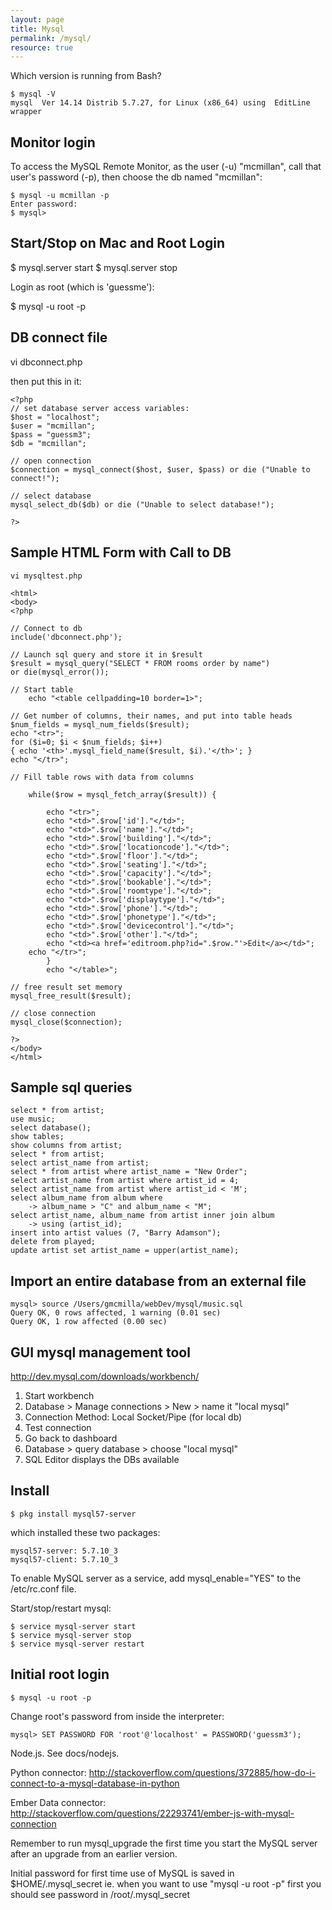 ```yaml
---
layout: page
title: Mysql
permalink: /mysql/
resource: true
---
```

Which version is running from Bash?

```
$ mysql -V
mysql  Ver 14.14 Distrib 5.7.27, for Linux (x86_64) using  EditLine wrapper
```

Monitor login
-------------
To access the MySQL Remote Monitor, as the user (-u) "mcmillan", call that user's password (-p), then choose the db named "mcmillan":

```
$ mysql -u mcmillan -p
Enter password: 
$ mysql>
```


Start/Stop on Mac and Root Login
---------------------------
$ mysql.server start
$ mysql.server stop

Login as root (which is 'guessme'):

$ mysql -u root -p



DB connect file
---------------

vi dbconnect.php

then put this in it:

```
<?php
// set database server access variables:
$host = "localhost";
$user = "mcmillan";
$pass = "guessm3";
$db = "mcmillan";

// open connection
$connection = mysql_connect($host, $user, $pass) or die ("Unable to connect!");

// select database
mysql_select_db($db) or die ("Unable to select database!");

?>
```


Sample HTML Form with Call to DB
--------------------------------

```
vi mysqltest.php

<html>
<body>
<?php

// Connect to db
include('dbconnect.php');

// Launch sql query and store it in $result
$result = mysql_query("SELECT * FROM rooms order by name")
or die(mysql_error());

// Start table
    echo "<table cellpadding=10 border=1>";

// Get number of columns, their names, and put into table heads
$num_fields = mysql_num_fields($result);
echo "<tr>";
for ($i=0; $i < $num_fields; $i++)
{ echo '<th>'.mysql_field_name($result, $i).'</th>'; }
echo "</tr>";

// Fill table rows with data from columns

    while($row = mysql_fetch_array($result)) {

        echo "<tr>";
        echo "<td>".$row['id']."</td>";
        echo "<td>".$row['name']."</td>";
        echo "<td>".$row['building']."</td>";
        echo "<td>".$row['locationcode']."</td>";
        echo "<td>".$row['floor']."</td>";
        echo "<td>".$row['seating']."</td>";
        echo "<td>".$row['capacity']."</td>";
        echo "<td>".$row['bookable']."</td>";
        echo "<td>".$row['roomtype']."</td>";
        echo "<td>".$row['displaytype']."</td>";
        echo "<td>".$row['phone']."</td>";
        echo "<td>".$row['phonetype']."</td>";
        echo "<td>".$row['devicecontrol']."</td>";
        echo "<td>".$row['other']."</td>";
        echo "<td><a href='editroom.php?id=".$row."'>Edit</a></td>";
	echo "</tr>";
    	}
    	echo "</table>";

// free result set memory
mysql_free_result($result);

// close connection
mysql_close($connection);

?>
</body>
</html>
```

Sample sql queries
------------------
```
select * from artist;
use music;
select database();
show tables;
show columns from artist;
select * from artist;
select artist_name from artist;
select * from artist where artist_name = "New Order";
select artist_name from artist where artist_id = 4;
select artist_name from artist where artist_id < 'M';
select album_name from album where
    -> album_name > "C" and album_name < "M";
select artist_name, album_name from artist inner join album
    -> using (artist_id);
insert into artist values (7, "Barry Adamson");
delete from played;
update artist set artist_name = upper(artist_name);
```


Import an entire database from an external file
-----------------------------------------------
```
mysql> source /Users/gmcmilla/webDev/mysql/music.sql
Query OK, 0 rows affected, 1 warning (0.01 sec)
Query OK, 1 row affected (0.00 sec)
```


GUI mysql management tool
-------------------------
http://dev.mysql.com/downloads/workbench/

1. Start workbench
2. Database > Manage connections > New > name it "local mysql"
2. Connection Method: Local Socket/Pipe (for local db)
3. Test connection
4. Go back to dashboard
5. Database > query database > choose "local mysql" 
6. SQL Editor displays the DBs available





Install
-------

	$ pkg install mysql57-server

which installed these two packages:

	mysql57-server: 5.7.10_3
	mysql57-client: 5.7.10_3

To enable MySQL server as a service, add mysql_enable="YES" to the /etc/rc.conf file.


Start/stop/restart mysql:

	$ service mysql-server start
	$ service mysql-server stop
	$ service mysql-server restart


Initial root login
------------------

```
$ mysql -u root -p
```

Change root's password from inside the interpreter:

	mysql> SET PASSWORD FOR 'root'@'localhost' = PASSWORD('guessm3');

Node.js. See docs/nodejs.

Python connector:
http://stackoverflow.com/questions/372885/how-do-i-connect-to-a-mysql-database-in-python

Ember Data connector:
http://stackoverflow.com/questions/22293741/ember-js-with-mysql-connection



Remember to run mysql_upgrade the first time you start the MySQL server
after an upgrade from an earlier version.

Initial password for first time use of MySQL is saved in $HOME/.mysql_secret
ie. when you want to use "mysql -u root -p" first you should see password
in /root/.mysql_secret
